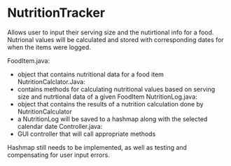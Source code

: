 # NutritionTracker
Allows user to input their serving size and the nutirtional info for a food. Nutrional values will be calculated and stored with corresponding dates for when the items were logged.

FoodItem.java:  
  - object that contains nutritional data for a food item
NutritionCalclator.Java:  
  - contains methods for calculating nutritional values based on serving size and nutrtional data of a given FoodItem
NutritionLog.java:  
  - object that contains the results of a nutrition calculation done by NutritionCalculator 
  - a NutritionLog will be saved to a hashmap along with the selected calendar date 
Controller.java:  
  - GUI controller that will call appropriate methods 

Hashmap still needs to be implemented, as well as testing and compensating for user input errors.
